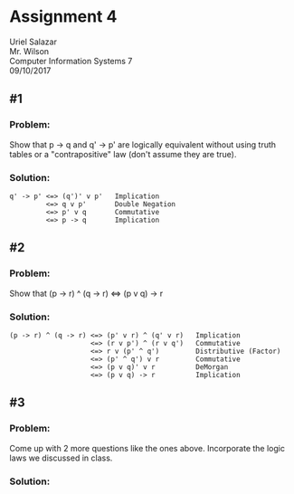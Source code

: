 # Assignment 4
Uriel Salazar  
Mr. Wilson  
Computer Information Systems 7  
09/10/2017

## &#35;1

### Problem:

Show that p -> q and q' -> p' are logically equivalent without using truth tables or a "contrapositive" law (don't assume they are true).

### Solution:

```
q' -> p' <=> (q')' v p'   Implication
         <=> q v p'       Double Negation
         <=> p' v q       Commutative
         <=> p -> q       Implication
```

## &#35;2

### Problem:

Show that (p -> r) ^ (q -> r) <=> (p v q) -> r

### Solution:

```
(p -> r) ^ (q -> r) <=> (p' v r) ^ (q' v r)   Implication
                    <=> (r v p') ^ (r v q')   Commutative
                    <=> r v (p' ^ q')         Distributive (Factor)
                    <=> (p' ^ q') v r         Commutative
                    <=> (p v q)' v r          DeMorgan
                    <=> (p v q) -> r          Implication
```

## &#35;3

### Problem:

Come up with 2 more questions like the ones above. Incorporate the logic laws we discussed in class.

### Solution:

```
```